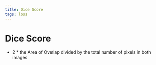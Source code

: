 ```yaml
---
title: Dice Score
tags: loss
---
```


# Dice Score
- 2 * the Area of Overlap divided by the total number of pixels in both images






























































































